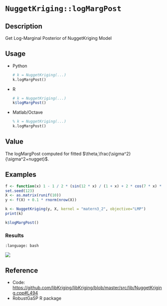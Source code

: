 # `NuggetKriging::logMargPost`

## Description

Get Log-Marginal Posterior of NuggetKriging Model


## Usage

* Python
    ```python
    # k = NuggetKriging(...)
    k.logMargPost()
    ```
* R
    ```r
    # k = NuggetKriging(...)
    k$logMargPost()
    ```
* Matlab/Octave
    ```octave
    % k = NuggetKriging(...)
    k.logMargPost()
    ```


## Value

The logMargPost computed for fitted $\theta,\frac{\sigma^2}{\sigma^2+nugget}$.



## Examples

```r
f <- function(x) 1 - 1 / 2 * (sin(12 * x) / (1 + x) + 2 * cos(7 * x) * x^5 + 0.7)
set.seed(123)
X <- as.matrix(runif(10))
y <- f(X) + 0.1 * rnorm(nrow(X))

k <- NuggetKriging(y, X, kernel = "matern3_2", objective="LMP")
print(k)

k$logMargPost()
```

### Results
```{literalinclude} ../functions/examples/logMargPost.NuggetKriging.md.Rout
:language: bash
```
![](../functions/examples/logMargPost.NuggetKriging.md.png)


## Reference

* Code: <https://github.com/libKriging/libKriging/blob/master/src/lib/NuggetKriging.cpp#L494>
* RobustGaSP R package

